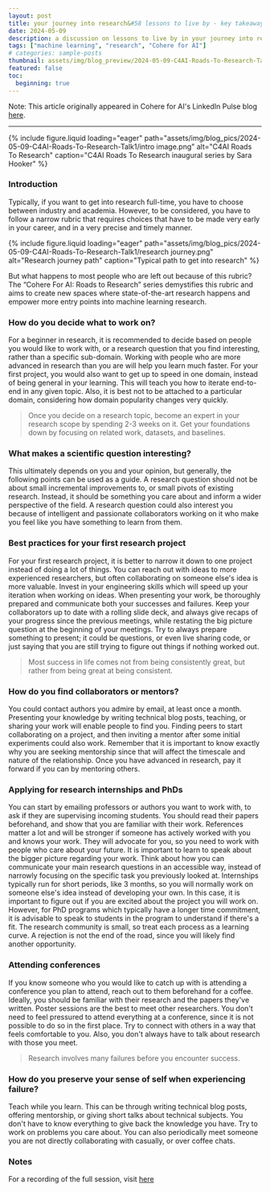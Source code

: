 ```yaml
---
layout: post
title: your journey into research&#58 lessons to live by - key takeaways
date: 2024-05-09
description: a discussion on lessons to live by in your journey into research, held during the inaugural session of the 'Cohere for AI&#58 Roads to Research' series
tags: ["machine learning", "research", "Cohere for AI"]
# categories: sample-posts
thumbnail: assets/img/blog_preview/2024-05-09-C4AI-Roads-To-Research-Talk1.png
featured: false
toc:
  beginning: true
---
```


Note: This article originally appeared in Cohere for AI's LinkedIn Pulse blog [here](https://www.linkedin.com/pulse/your-journey-research-lessons-live-key-takeaways-cohere-for-ai-mnh5c/).
<hr/>

{% include figure.liquid loading="eager" path="assets/img/blog_pics/2024-05-09-C4AI-Roads-To-Research-Talk1/intro image.png" alt="C4AI Roads To Research" caption="C4AI Roads To Research inaugural series by Sara Hooker" %}

### Introduction

Typically, if you want to get into research full-time, you have to choose between industry and academia. However, to be considered, you have to follow a narrow rubric that requires choices that have to be made very early in your career, and in a very precise and timely manner.

{% include figure.liquid loading="eager" path="assets/img/blog_pics/2024-05-09-C4AI-Roads-To-Research-Talk1/research journey.png" alt="Research journey path" caption="Typical path to get into research" %}

But what happens to most people who are left out because of this rubric?
The “Cohere For AI: Roads to Research” series demystifies this rubric and aims to create new spaces where state-of-the-art research happens and empower more entry points into machine learning research.

### How do you decide what to work on?

For a beginner in research, it is recommended to decide based on people you would like to work with, or a research question that you find interesting, rather than a specific sub-domain. Working with people who are more advanced in research than you are will help you learn much faster. For your first project, you would also want to get up to speed in one domain, instead of being general in your learning. This will teach you how to iterate end-to-end in any given topic. Also, it is best not to be attached to a particular domain, considering how domain popularity changes very quickly.

>Once you decide on a research topic, become an expert in your research scope by spending 2-3 weeks on it. Get your foundations down by focusing on related work, datasets, and baselines.

### What makes a scientific question interesting?

This ultimately depends on you and your opinion, but generally, the following points can be used as a guide. A research question should not be about small incremental improvements to, or small pivots of existing research. Instead, it should be something you care about and inform a wider perspective of the field. A research question could also interest you because of intelligent and passionate collaborators working on it who make you feel like you have something to learn from them.

### Best practices for your first research project

For your first research project, it is better to narrow it down to one project instead of doing a lot of things. You can reach out with ideas to more experienced researchers, but often collaborating on someone else's idea is more valuable. Invest in your engineering skills which will speed up your iteration when working on ideas. When presenting your work, be thoroughly prepared and communicate both your successes and failures. Keep your collaborators up to date with a rolling slide deck, and always give recaps of your progress since the previous meetings, while restating the big picture question at the beginning of your meetings. Try to always prepare something to present; it could be questions, or even live sharing code, or just saying that you are still trying to figure out things if nothing worked out. 

>Most success in life comes not from being consistently great, but rather from being great at being consistent.

### How do you find collaborators or mentors?

You could contact authors you admire by email, at least once a month. Presenting your knowledge by writing technical blog posts, teaching, or sharing your work will enable people to find you. Finding peers to start collaborating on a project, and then inviting a mentor after some initial experiments could also work. Remember that it is important to know exactly why you are seeking mentorship since that will affect the timescale and nature of the relationship. Once you have advanced in research, pay it forward if you can by mentoring others.

### Applying for research internships and PhDs

You can start by emailing professors or authors you want to work with, to ask if they are supervising incoming students. You should read their papers beforehand, and show that you are familiar with their work. References matter a lot and will be stronger if someone has actively worked with you and knows your work. They will advocate for you, so you need to work with people who care about your future. It is important to learn to speak about the bigger picture regarding your work. Think about how you can communicate your main research questions in an accessible way, instead of narrowly focusing on the specific task you previously looked at. Internships typically run for short periods, like 3 months, so you will normally work on someone else's idea instead of developing your own. In this case, it is important to figure out if you are excited about the project you will work on. However, for PhD programs which typically have a longer time commitment, it is advisable to speak to students in the program to understand if there's a fit. The research community is small, so treat each process as a learning curve. A rejection is not the end of the road, since you will likely find another opportunity.

### Attending conferences

If you know someone who you would like to catch up with is attending a conference you plan to attend, reach out to them beforehand for a coffee. Ideally, you should be familiar with their research and the papers they've written. Poster sessions are the best to meet other researchers. You don't need to feel pressured to attend everything at a conference, since it is not possible to do so in the first place. Try to connect with others in a way that feels comfortable to you. Also, you don't always have to talk about research with those you meet. 

>Research involves many failures before you encounter success.

### How do you preserve your sense of self when experiencing failure?

Teach while you learn. This can be through writing technical blog posts, offering mentorship, or giving short talks about technical subjects. You don't have to know everything to give back the knowledge you have. Try to work on problems you care about. You can also periodically meet someone you are not directly collaborating with casually, or over coffee chats.

### Notes

For a recording of the full session, visit [here](https://www.youtube.com/watch?v=iawtG6GL-Jc)
